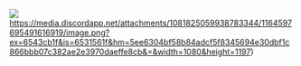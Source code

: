 ![](https://media.discordapp.net/attachments/1081825059938783344/1164597695491616919/image.png?ex=6543cb1f&is=6531561f&hm=5ee6304bf58b84adcf5f8345694e30dbf1c866bbb07c382ae2e3970daeffe8cb&=&width=1080&height=1197)https://media.discordapp.net/attachments/1081825059938783344/1164597695491616919/image.png?ex=6543cb1f&is=6531561f&hm=5ee6304bf58b84adcf5f8345694e30dbf1c866bbb07c382ae2e3970daeffe8cb&=&width=1080&height=1197)
